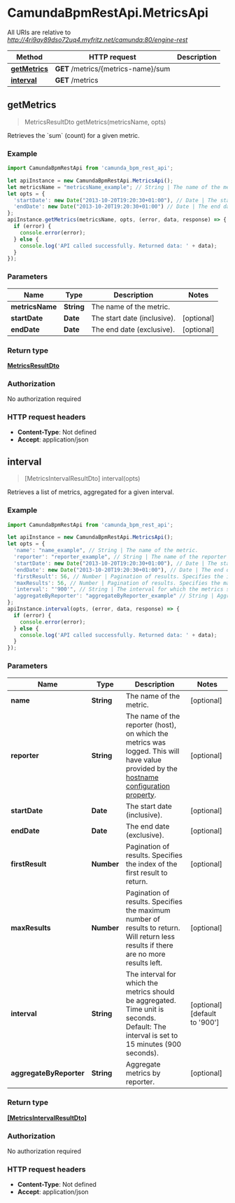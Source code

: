 # CamundaBpmRestApi.MetricsApi

All URIs are relative to *http://4ri9ay89dso72uq4.myfritz.net/camunda:80/engine-rest*

Method | HTTP request | Description
------------- | ------------- | -------------
[**getMetrics**](MetricsApi.md#getMetrics) | **GET** /metrics/{metrics-name}/sum | 
[**interval**](MetricsApi.md#interval) | **GET** /metrics | 



## getMetrics

> MetricsResultDto getMetrics(metricsName, opts)



Retrieves the &#x60;sum&#x60; (count) for a given metric.

### Example

```javascript
import CamundaBpmRestApi from 'camunda_bpm_rest_api';

let apiInstance = new CamundaBpmRestApi.MetricsApi();
let metricsName = "metricsName_example"; // String | The name of the metric.
let opts = {
  'startDate': new Date("2013-10-20T19:20:30+01:00"), // Date | The start date (inclusive).
  'endDate': new Date("2013-10-20T19:20:30+01:00") // Date | The end date (exclusive).
};
apiInstance.getMetrics(metricsName, opts, (error, data, response) => {
  if (error) {
    console.error(error);
  } else {
    console.log('API called successfully. Returned data: ' + data);
  }
});
```

### Parameters


Name | Type | Description  | Notes
------------- | ------------- | ------------- | -------------
 **metricsName** | **String**| The name of the metric. | 
 **startDate** | **Date**| The start date (inclusive). | [optional] 
 **endDate** | **Date**| The end date (exclusive). | [optional] 

### Return type

[**MetricsResultDto**](MetricsResultDto.md)

### Authorization

No authorization required

### HTTP request headers

- **Content-Type**: Not defined
- **Accept**: application/json


## interval

> [MetricsIntervalResultDto] interval(opts)



Retrieves a list of metrics, aggregated for a given interval.

### Example

```javascript
import CamundaBpmRestApi from 'camunda_bpm_rest_api';

let apiInstance = new CamundaBpmRestApi.MetricsApi();
let opts = {
  'name': "name_example", // String | The name of the metric.
  'reporter': "reporter_example", // String | The name of the reporter (host), on which the metrics was logged. This will have value provided by the [hostname configuration property](https://docs.camunda.org/manual/7.14/reference/deployment-descriptors/tags/process-engine/#hostname).
  'startDate': new Date("2013-10-20T19:20:30+01:00"), // Date | The start date (inclusive).
  'endDate': new Date("2013-10-20T19:20:30+01:00"), // Date | The end date (exclusive).
  'firstResult': 56, // Number | Pagination of results. Specifies the index of the first result to return.
  'maxResults': 56, // Number | Pagination of results. Specifies the maximum number of results to return. Will return less results if there are no more results left.
  'interval': "'900'", // String | The interval for which the metrics should be aggregated. Time unit is seconds. Default: The interval is set to 15 minutes (900 seconds).
  'aggregateByReporter': "aggregateByReporter_example" // String | Aggregate metrics by reporter.
};
apiInstance.interval(opts, (error, data, response) => {
  if (error) {
    console.error(error);
  } else {
    console.log('API called successfully. Returned data: ' + data);
  }
});
```

### Parameters


Name | Type | Description  | Notes
------------- | ------------- | ------------- | -------------
 **name** | **String**| The name of the metric. | [optional] 
 **reporter** | **String**| The name of the reporter (host), on which the metrics was logged. This will have value provided by the [hostname configuration property](https://docs.camunda.org/manual/7.14/reference/deployment-descriptors/tags/process-engine/#hostname). | [optional] 
 **startDate** | **Date**| The start date (inclusive). | [optional] 
 **endDate** | **Date**| The end date (exclusive). | [optional] 
 **firstResult** | **Number**| Pagination of results. Specifies the index of the first result to return. | [optional] 
 **maxResults** | **Number**| Pagination of results. Specifies the maximum number of results to return. Will return less results if there are no more results left. | [optional] 
 **interval** | **String**| The interval for which the metrics should be aggregated. Time unit is seconds. Default: The interval is set to 15 minutes (900 seconds). | [optional] [default to &#39;900&#39;]
 **aggregateByReporter** | **String**| Aggregate metrics by reporter. | [optional] 

### Return type

[**[MetricsIntervalResultDto]**](MetricsIntervalResultDto.md)

### Authorization

No authorization required

### HTTP request headers

- **Content-Type**: Not defined
- **Accept**: application/json

